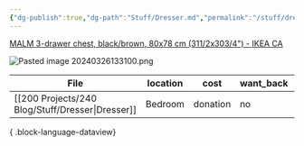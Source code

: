 ```yaml
---
{"dg-publish":true,"dg-path":"Stuff/Dresser.md","permalink":"/stuff/dresser/"}
---
```


[MALM 3-drawer chest, black/brown, 80x78 cm (311/2x303/4") - IKEA CA](https://www.ikea.com/ca/en/p/malm-3-drawer-chest-black-brown-20576303/#content)

![Pasted image 20240326133100.png](/img/user/Attachments/Pasted%20image%2020240326133100.png)

| File                                                | location | cost     | want_back | person_taking |
| --------------------------------------------------- | -------- | -------- | --------- | ------------- |
| [[200 Projects/240 Blog/Stuff/Dresser\|Dresser]] | Bedroom  | donation | no        | \-            |

{ .block-language-dataview}